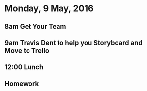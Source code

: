 Monday,  9 May, 2016
====================

8am Get Your Team
------------------

9am Travis Dent to help you Storyboard and Move to Trello
--------------------------------------------------------

12:00 Lunch
-----------

Homework
--------
